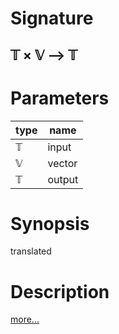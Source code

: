 # Signature
## 𝕋 × 𝕍 ⟶ 𝕋

# Parameters

| type | name |
|------|------|
|𝕋|input|
|𝕍|vector|
|𝕋|output|

# Synopsis
translated

# Description

[more...](https://en.wikipedia.org/wiki/Translation_(geometry))